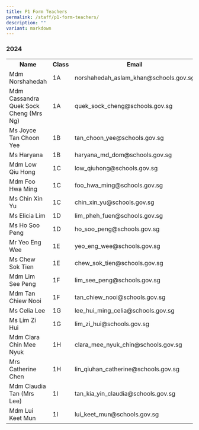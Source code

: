 ```yaml
---
title: P1 Form Teachers
permalink: /staff/p1-form-teachers/
description: ""
variant: markdown
---
```

### **2024**
<table>
    <tbody><tr style="width:100%">
        <th style="width:40%">Name</th>
        <th style="width:10%">Class</th>
        <th style="width:50%">Email</th>
    </tr>
     <tr>
        <td>Mdm Norshahedah</td>
        <td>1A</td>
        <td>norshahedah_aslam_khan@schools.gov.sg</td>
    </tr>
<tr>
        <td>Mdm Cassandra Quek Sock Cheng (Mrs Ng)</td>
        <td>1A</td>
        <td>quek_sock_cheng@schools.gov.sg&nbsp;</td>
    </tr>
    <tr>
        <td>Ms Joyce Tan Choon Yee</td>
        <td>1B</td>
        <td>tan_choon_yee@schools.gov.sg</td>
    </tr>
<tr>
        <td>Ms Haryana </td>
        <td>1B</td>
        <td>haryana_md_dom@schools.gov.sg</td>
    </tr>
	<tr>
        <td>Mdm Low Qiu Hong</td>
        <td>1C</td>
        <td>low_qiuhong@schools.gov.sg</td>
    </tr>
 <tr>
        <td>Mdm Foo Hwa Ming</td>
        <td>1C</td>
        <td>foo_hwa_ming@schools.gov.sg</td>
    </tr>
			 <tr>
        <td>Ms Chin Xin Yu</td>
        <td>1C</td>
        <td>chin_xin_yu@schools.gov.sg</td>
    </tr>
<tr>
        <td>Ms Elicia Lim</td>
        <td>1D</td>
        <td>lim_pheh_fuen@schools.gov.sg</td>
    </tr>
<tr>
        <td>Ms Ho Soo Peng</td>
        <td>1D</td>
        <td>ho_soo_peng@schools.gov.sg</td>
    </tr>
 <tr>
        <td>Mr Yeo Eng Wee</td>
        <td>1E</td>
        <td>yeo_eng_wee@schools.gov.sg</td>
    </tr>
<tr>
        <td>Ms Chew Sok Tien</td>
        <td>1E</td>
        <td>chew_sok_tien@schools.gov.sg</td>
    </tr>
<tr>
        <td>Mdm Lim See Peng</td>
        <td>1F</td>
        <td>lim_see_peng@schools.gov.sg</td>
    </tr>

   <tr>
        <td>Mdm Tan Chiew Nooi</td>
        <td>1F</td>
        <td>tan_chiew_nooi@schools.gov.sg</td>
    </tr>
    <tr>
        <td>Ms Celia Lee</td>
        <td>1G</td>
        <td>lee_hui_ming_celia@schools.gov.sg</td>
    </tr>
<tr>
        <td>Ms Lim Zi Hui</td>
        <td>1G</td>
        <td>lim_zi_hui@schools.gov.sg</td>
    </tr>
    <tr>
        <td>Mdm Clara Chin Mee Nyuk</td>
        <td>1H</td>
        <td>clara_mee_nyuk_chin@schools.gov.sg</td>
    </tr>
<tr>
        <td>Mrs Catherine Chen</td>
        <td>1H</td>
        <td>lin_qiuhan_catherine@schools.gov.sg</td>
    </tr>
	<tr>
        <td>Mdm Claudia Tan (Mrs Lee)</td>
        <td>1I</td>
        <td>tan_kia_yin_claudia@schools.gov.sg</td>
    </tr>
<tr>
        <td>Mdm Lui Keet Mun</td>
        <td>1I</td>
        <td>lui_keet_mun@schools.gov.sg</td>
    </tr>
</tbody></table>